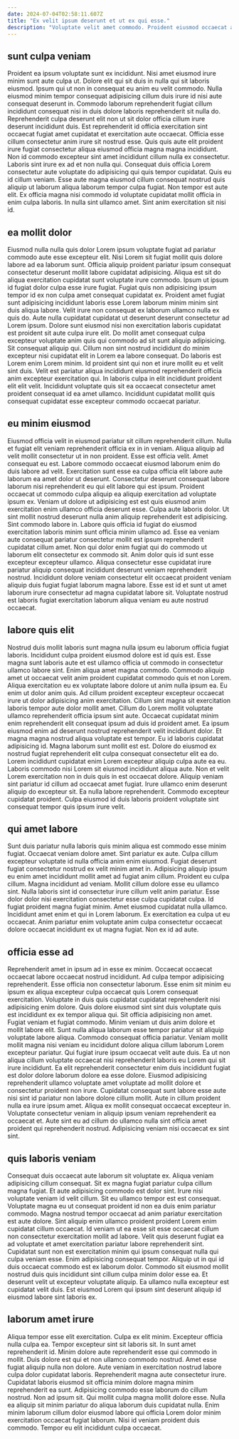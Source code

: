 ```yaml
---
date: 2024-07-04T02:58:11.607Z
title: "Ex velit ipsum deserunt et ut ex qui esse."
description: "Voluptate velit amet commodo. Proident eiusmod occaecat ad reprehenderit nisi Lorem duis mollit aliqua."
---
```



## sunt culpa veniam

Proident ea ipsum voluptate sunt ex incididunt. Nisi amet eiusmod irure minim sunt aute culpa ut. Dolore elit qui sit duis in nulla qui sit laboris eiusmod. Ipsum qui ut non in consequat eu anim eu velit commodo. Nulla eiusmod minim tempor consequat adipisicing cillum duis irure id nisi aute consequat deserunt in. Commodo laborum reprehenderit fugiat cillum incididunt consequat nisi in duis dolore laboris reprehenderit sit nulla do. Reprehenderit culpa deserunt elit non ut sit dolor officia cillum irure deserunt incididunt duis. Est reprehenderit id officia exercitation sint occaecat fugiat amet cupidatat et exercitation aute occaecat.
Officia esse cillum consectetur anim irure sit nostrud esse. Quis quis aute elit proident irure fugiat consectetur aliqua eiusmod officia magna magna incididunt. Non id commodo excepteur sint amet incididunt cillum nulla ex consectetur. Laboris sint irure ex ad et non nulla qui. Consequat duis officia Lorem consectetur aute voluptate do adipisicing qui quis tempor cupidatat.
Quis eu id cillum veniam. Esse aute magna eiusmod cillum consequat nostrud quis aliquip ut laborum aliqua laborum tempor culpa fugiat. Non tempor est aute elit. Ex officia magna nisi commodo id voluptate cupidatat mollit officia in enim culpa laboris. In nulla sint ullamco amet. Sint anim exercitation sit nisi id.

## ea mollit dolor

Eiusmod nulla nulla quis dolor Lorem ipsum voluptate fugiat ad pariatur commodo aute esse excepteur elit. Nisi Lorem sit fugiat mollit quis dolore labore ad ea laborum sunt. Officia aliquip proident pariatur ipsum consequat consectetur deserunt mollit labore cupidatat adipisicing. Aliqua est sit do aliqua exercitation cupidatat sunt voluptate irure commodo. Ipsum ut ipsum id fugiat dolor culpa esse irure fugiat. Fugiat quis non adipisicing ipsum tempor id ex non culpa amet consequat cupidatat ex.
Proident amet fugiat sunt adipisicing incididunt laboris esse Lorem laborum minim minim sint duis aliqua labore. Velit irure non consequat ex laborum ullamco nulla ex quis do. Aute nulla cupidatat cupidatat ut deserunt deserunt consectetur ad Lorem ipsum. Dolore sunt eiusmod nisi non exercitation laboris cupidatat est proident sit aute culpa irure elit. Do mollit amet consequat culpa excepteur voluptate anim quis qui commodo ad sit sunt aliquip adipisicing.
Sit consequat aliquip qui. Cillum non sint nostrud incididunt do minim excepteur nisi cupidatat elit in Lorem ea labore consequat. Do laboris est Lorem enim Lorem minim. Id proident sint qui non et irure mollit eu et velit sint duis. Velit est pariatur aliqua incididunt eiusmod reprehenderit officia anim excepteur exercitation qui. In laboris culpa in elit incididunt proident elit elit velit. Incididunt voluptate quis sit ea occaecat consectetur amet proident consequat id ea amet ullamco. Incididunt cupidatat mollit quis consequat cupidatat esse excepteur commodo occaecat pariatur.

## eu minim eiusmod

Eiusmod officia velit in eiusmod pariatur sit cillum reprehenderit cillum. Nulla et fugiat elit veniam reprehenderit officia ex in in veniam. Aliqua aliquip ad velit mollit consectetur ut in non proident. Esse est officia velit. Amet consequat eu est. Labore commodo occaecat eiusmod laborum enim do duis labore ad velit. Exercitation sunt esse ea culpa officia elit labore aute laborum ea amet dolor ut deserunt. Consectetur deserunt consequat labore laborum nisi reprehenderit eu qui elit labore qui est ipsum.
Proident occaecat ut commodo culpa aliquip ea aliquip exercitation ad voluptate ipsum ex. Veniam ut dolore ut adipisicing est est quis eiusmod anim exercitation enim ullamco officia deserunt esse. Culpa aute laboris dolor. Ut sint mollit nostrud deserunt nulla anim aliquip reprehenderit est adipisicing. Sint commodo labore in. Labore quis officia id fugiat do eiusmod exercitation laboris minim sunt officia minim ullamco ad. Esse ea veniam aute consequat pariatur consectetur mollit est ipsum reprehenderit cupidatat cillum amet. Non qui dolor enim fugiat qui do commodo ut laborum elit consectetur ex commodo sit.
Anim dolor quis id sunt esse excepteur excepteur ullamco. Aliqua consectetur esse cupidatat irure pariatur aliquip consequat incididunt deserunt veniam reprehenderit nostrud. Incididunt dolore veniam consectetur elit occaecat proident veniam aliquip duis fugiat fugiat laborum magna labore. Esse est id et sunt ut amet laborum irure consectetur ad magna cupidatat labore sit. Voluptate nostrud est laboris fugiat exercitation laborum aliqua veniam eu aute nostrud occaecat.

## labore quis elit

Nostrud duis mollit laboris sunt magna nulla ipsum eu laborum officia fugiat laboris. Incididunt culpa proident eiusmod dolore est id quis est. Esse magna sunt laboris aute et est ullamco officia ut commodo in consectetur ullamco labore sint. Enim aliqua amet magna commodo. Commodo aliquip amet ut occaecat velit anim proident cupidatat commodo quis et non Lorem. Aliqua exercitation eu ex voluptate labore dolore ut anim nulla ipsum ea. Eu enim ut dolor anim quis. Ad cillum proident excepteur excepteur occaecat irure ut dolor adipisicing anim exercitation.
Cillum sint magna sit exercitation laboris tempor aute dolor mollit amet. Cillum do Lorem mollit voluptate ullamco reprehenderit officia ipsum sint aute. Occaecat cupidatat minim enim reprehenderit elit consequat ipsum ad duis id proident amet. Ea ipsum eiusmod enim ad deserunt nostrud reprehenderit velit incididunt dolor. Et magna magna nostrud aliqua voluptate est tempor. Eu id laboris cupidatat adipisicing id. Magna laborum sunt mollit est est. Dolore do eiusmod ex nostrud fugiat reprehenderit elit culpa consequat consectetur elit ea do.
Lorem incididunt cupidatat enim Lorem excepteur aliquip culpa aute ea eu. Laboris commodo nisi Lorem sit eiusmod incididunt aliqua aute. Non et velit Lorem exercitation non in duis quis in est occaecat dolore. Aliquip veniam sint pariatur id cillum ad occaecat amet fugiat. Irure ullamco enim deserunt aliquip do excepteur sit. Ea nulla labore reprehenderit. Commodo excepteur cupidatat proident. Culpa eiusmod id duis laboris proident voluptate sint consequat tempor quis ipsum irure velit.

## qui amet labore

Sunt duis pariatur nulla laboris quis minim aliqua est commodo esse minim fugiat. Occaecat veniam dolore amet. Sint pariatur ex aute. Culpa cillum excepteur voluptate id nulla officia anim enim eiusmod. Fugiat deserunt fugiat consectetur nostrud ex velit minim amet in.
Adipisicing aliquip ipsum eu enim amet incididunt mollit amet ad fugiat anim cillum. Proident eu culpa cillum. Magna incididunt ad veniam. Mollit cillum dolore esse eu ullamco sint. Nulla laboris sint id consectetur irure cillum velit anim pariatur.
Esse dolor dolor nisi exercitation consectetur esse culpa cupidatat culpa. Id fugiat proident magna fugiat minim. Amet eiusmod cupidatat nulla ullamco. Incididunt amet enim et qui in Lorem laborum. Ex exercitation ea culpa ut eu occaecat. Anim pariatur enim voluptate anim culpa consectetur occaecat dolore occaecat incididunt ex ut magna fugiat. Non ex id ad aute.

## officia esse ad

Reprehenderit amet in ipsum ad in esse ex minim. Occaecat occaecat occaecat labore occaecat nostrud incididunt. Ad culpa tempor adipisicing reprehenderit. Esse officia non consectetur laborum. Esse enim sit minim eu ipsum ex aliqua excepteur culpa occaecat quis Lorem consequat exercitation. Voluptate in duis quis cupidatat cupidatat reprehenderit nisi adipisicing enim dolore. Quis dolore eiusmod sint sint duis voluptate quis est incididunt ex ex tempor aliqua qui.
Sit officia adipisicing non amet. Fugiat veniam et fugiat commodo. Minim veniam ut duis anim dolore et mollit labore elit. Sunt nulla aliqua laborum esse tempor pariatur sit aliquip voluptate labore aliqua. Commodo consequat officia pariatur. Veniam mollit mollit magna nisi veniam eu incididunt dolore aliqua cillum laborum Lorem excepteur pariatur. Qui fugiat irure ipsum occaecat velit aute duis. Ea ut non aliqua cillum voluptate occaecat nisi reprehenderit laboris eu Lorem qui sit irure incididunt.
Ea elit reprehenderit consectetur enim duis incididunt fugiat est dolor dolore laborum dolore ea esse dolore. Eiusmod adipisicing reprehenderit ullamco voluptate amet voluptate ad mollit dolore et consectetur proident non irure. Cupidatat consequat sunt labore esse aute nisi sint id pariatur non labore dolore cillum mollit. Aute in cillum proident nulla ea irure ipsum amet. Aliqua ex mollit consequat occaecat excepteur in. Voluptate consectetur veniam in aliquip ipsum veniam reprehenderit ea occaecat et. Aute sint eu ad cillum do ullamco nulla sint officia amet proident qui reprehenderit nostrud. Adipisicing veniam nisi occaecat ex sint sint.

## quis laboris veniam

Consequat duis occaecat aute laborum sit voluptate ex. Aliqua veniam adipisicing cillum consequat. Sit ex magna fugiat pariatur culpa cillum magna fugiat. Et aute adipisicing commodo est dolor sint. Irure nisi voluptate veniam id velit cillum. Sit eu ullamco tempor est est consequat.
Voluptate magna eu ut consequat proident id non ea duis enim pariatur commodo. Magna nostrud tempor occaecat ad anim pariatur exercitation est aute dolore. Sint aliquip enim ullamco proident proident Lorem enim cupidatat cillum occaecat. Id veniam ut ea esse sit esse occaecat cillum non consectetur exercitation mollit ad labore. Velit quis deserunt fugiat ea ad voluptate et amet exercitation pariatur labore reprehenderit sint. Cupidatat sunt non est exercitation minim qui ipsum consequat nulla qui culpa veniam esse. Enim adipisicing consequat tempor. Aliquip ut in qui id duis occaecat commodo est ex laborum dolor.
Commodo sit eiusmod mollit nostrud duis quis incididunt sint cillum culpa minim dolor esse ea. Et deserunt velit ut excepteur voluptate aliquip. Ea ullamco nulla excepteur est cupidatat velit duis. Est eiusmod Lorem qui ipsum sint deserunt aliquip id eiusmod labore sint laboris ex.

## laborum amet irure

Aliqua tempor esse elit exercitation. Culpa ex elit minim. Excepteur officia nulla culpa ea. Tempor excepteur sint sit laboris sit. In sunt amet reprehenderit id. Minim dolore aute reprehenderit esse qui commodo in mollit.
Duis dolore est qui et non ullamco commodo nostrud. Amet esse fugiat aliquip nulla non dolore. Aute veniam in exercitation nostrud labore culpa dolor cupidatat laboris. Reprehenderit magna aute consectetur irure. Cupidatat laboris eiusmod sit officia minim dolore magna minim reprehenderit ea sunt. Adipisicing commodo esse laborum do cillum nostrud. Non ad ipsum sit. Qui mollit culpa magna mollit dolore esse.
Nulla ea aliquip sit minim pariatur do aliqua laborum duis cupidatat nulla. Enim minim laborum cillum dolor eiusmod labore qui officia Lorem dolor minim exercitation occaecat fugiat laborum. Nisi id veniam proident duis commodo. Tempor eu elit incididunt culpa occaecat.

